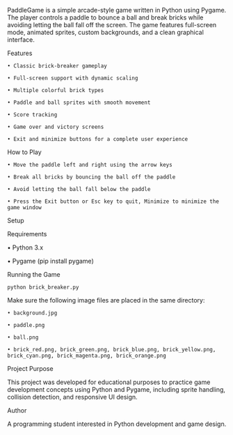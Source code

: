PaddleGame is a simple arcade-style game written in Python using Pygame. The player controls a paddle to bounce a ball and break bricks while avoiding letting the ball fall off the screen. The game features full-screen mode, animated sprites, custom backgrounds, and a clean graphical interface.

Features

    • Classic brick-breaker gameplay

    • Full-screen support with dynamic scaling

    • Multiple colorful brick types

    • Paddle and ball sprites with smooth movement

    • Score tracking

    • Game over and victory screens

    • Exit and minimize buttons for a complete user experience

How to Play

    • Move the paddle left and right using the arrow keys

    • Break all bricks by bouncing the ball off the paddle

    • Avoid letting the ball fall below the paddle

    • Press the Exit button or Esc key to quit, Minimize to minimize the game window

Setup

Requirements

  • Python 3.x

  • Pygame (pip install pygame)

Running the Game

    python brick_breaker.py

Make sure the following image files are placed in the same directory:

    • background.jpg

    • paddle.png

    • ball.png

    • brick_red.png, brick_green.png, brick_blue.png, brick_yellow.png, brick_cyan.png, brick_magenta.png, brick_orange.png

Project Purpose

This project was developed for educational purposes to practice game development concepts using Python and Pygame, including sprite handling, collision detection, and responsive UI design.

Author

A programming student interested in Python development and game design.
